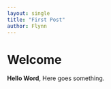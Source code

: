 ```yaml
---
layout: single
title: "First Post"
author: Flynn
---
```


# Welcome

**Hello Word**, Here goes something.